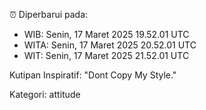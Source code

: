 ⏰ Diperbarui pada:
- WIB: Senin, 17 Maret 2025 19.52.01 UTC
- WITA: Senin, 17 Maret 2025 20.52.01 UTC
- WIT: Senin, 17 Maret 2025 21.52.01 UTC

Kutipan Inspiratif:
"Dont Copy My Style."


Kategori: attitude

